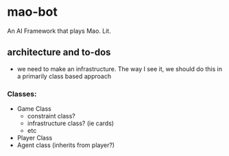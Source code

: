 # mao-bot
An AI Framework that plays Mao. Lit.

## architecture and to-dos
* we need to make an infrastructure. The way I see it, we should do this in a primarily class based approach

### Classes:
* Game Class
	* constraint class?
	* infrastructure class? (ie cards)
	* etc
* Player Class
* Agent class (inherits from player?)
